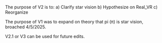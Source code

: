 The purpose of V2 is to: 
a) Clarify star vision
b) Hypothesize on Real_VR
c) Reorganize

The purpose of V1 was to expand on theory that pi (π) is star vision, broached 4/5/2025.

V2.1 or V3 can be used for future edits.
